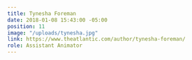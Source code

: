 ```yaml
---
title: Tynesha Foreman
date: 2018-01-08 15:43:00 -05:00
position: 11
image: "/uploads/tynesha.jpg"
link: https://www.theatlantic.com/author/tynesha-foreman/
role: Assistant Animator
---
```


